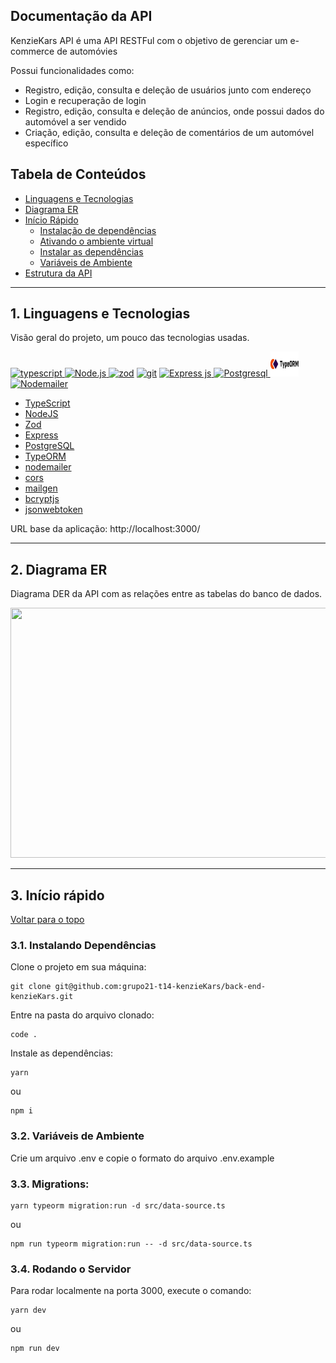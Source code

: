 ## Documentação da API
KenzieKars API é uma API RESTFul com o objetivo de gerenciar um e-commerce de automóvies
 
Possui funcionalidades como:
- Registro, edição, consulta e deleção de usuários junto com endereço
- Login e recuperação de login
- Registro, edição, consulta e deleção de anúncios, onde possui dados do automóvel a ser vendido
- Criação, edição, consulta e deleção de comentários de um automóvel específico

## Tabela de Conteúdos

- [Linguagens e Tecnologias](#1-Linguagens-e-Tecnologias)
- [Diagrama ER](#2-diagrama-er)
- [Início Rápido](#3-início-rápido)
    - [Instalação de dependências](#31-instalando-dependências)
    - [Ativando o ambiente virtual](#32-variáveis-de-ambiente)
    - [Instalar as dependências](#33-migrations)
    - [Variáveis de Ambiente](#34-rodar-o-servidor)
- [Estrutura da API](#4-estrutura-da-api)

---

## 1. Linguagens e Tecnologias

Visão geral do projeto, um pouco das tecnologias usadas.

<a href="https://www.typescriptlang.org" target="_blank"> <img style="width: 45px; max-width:100%; height: 40px;" alt="typescript"  src="https://skills.thijs.gg/icons?i=typescript"/> </a>
<a href="https://nodejs.org/en" target="_blank"> <img style="width: 45px; max-width:100%; height: 40px;" alt="Node.js"  src="https://nodejs.org/static/images/logo.svg"/> </a>
<a href="https://zod.dev/" target="_blank"> <img src="https://zod.dev/logo.svg" alt="zod" style="width: 40px; max-width:100%; height: 40px;"/></a>
<a href="https://git-scm.com/" target="_blank"> <img src="https://www.vectorlogo.zone/logos/git-scm/git-scm-icon.svg" alt="git" style="width: 40px; max-width:100%; height: 40px;"/></a>
<a href="https://expressjs.com/pt-br/" target="_blank"> <img style="width: 45px; max-width:100%; height: 40px;" alt="Express js"  src="https://w7.pngwing.com/pngs/925/447/png-transparent-express-js-node-js-javascript-mongodb-node-js-text-trademark-logo.png"/> </a>
<a href="https://www.postgresql.org/" target="_blank"> <img style="width: 45px; max-width:100%; height: 40px;" alt="Postgresql"  src="https://www.postgresql.org/media/img/about/press/elephant.png"/> </a>
<a href="https://typeorm.io/" target="_blank"> <img style="width: 45px; max-width:100%; height: 40px;" alt="Typeorm"  src="https://raw.githubusercontent.com/typeorm/typeorm/master/resources/logo_big.png"/> </a>
<a href="https://nodemailer.com/about/" target="_blank"> <img style="width: 45px; max-width:100%; height: 40px;" alt="Nodemailer"  src="https://nodemailer.com/nm_logo_200x136.png"/> </a>

- [TypeScript](https://www.typescriptlang.org/)
- [NodeJS](https://nodejs.org/en)
- [Zod](https://zod.dev/)
- [Express](https://expressjs.com/pt-br/)
- [PostgreSQL](https://www.postgresql.org/)
- [TypeORM](https://typeorm.io/)
- [nodemailer](https://www.npmjs.com/package/nodemailer)
- [cors](https://www.npmjs.com/package/cors)
- [mailgen](https://www.npmjs.com/package/mailgen)
- [bcryptjs](https://www.npmjs.com/package/bcryptjs)
- [jsonwebtoken](https://www.npmjs.com/package/jsonwebtoken)


URL base da aplicação: http://localhost:3000/

---

## 2. Diagrama ER

Diagrama DER da API com as relações entre as tabelas do banco de dados.

<p align="center">
  <img src="" width="700" height="400" object-fit=contain />
</p>

---

## 3. Início rápido
[ Voltar para o topo ](#documentação-da-api)

### 3.1. Instalando Dependências

Clone o projeto em sua máquina:

```
git clone git@github.com:grupo21-t14-kenzieKars/back-end-kenzieKars.git
```

Entre na pasta do arquivo clonado:

```
code .
```

Instale as dependências:

```
yarn
```

ou

```
npm i
```

### 3.2. Variáveis de Ambiente

Crie um arquivo .env e copie o formato do arquivo .env.example

### 3.3. Migrations:

```
yarn typeorm migration:run -d src/data-source.ts
```
ou

```
npm run typeorm migration:run -- -d src/data-source.ts
```

### 3.4. Rodando o Servidor

Para rodar localmente na porta 3000, execute o comando:

```
yarn dev
```

ou

```
npm run dev
```
